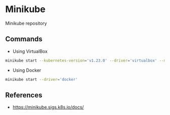 # Minikube
Minikube repository

## Commands

- Using VirtualBox

```sh
minikube start --kubernetes-version='v1.23.0' --driver='virtualbox' --memory=8196 -p gitops
```
- Using Docker

```sh
minikube start --driver='docker'
```

## References

- https://minikube.sigs.k8s.io/docs/
